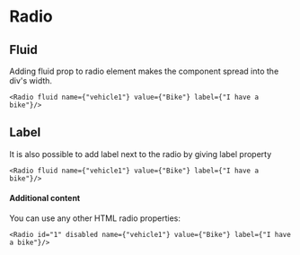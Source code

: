 # Radio

## Fluid
Adding fluid prop to radio element makes the component spread into the div's width.

```
<Radio fluid name={"vehicle1"} value={"Bike"} label={"I have a bike"}/>
```

## Label
It is also possible to add label next to the radio by giving label property

```
<Radio fluid name={"vehicle1"} value={"Bike"} label={"I have a bike"}/>
```

#### Additional content
You can use any other HTML radio properties:
```
<Radio id="1" disabled name={"vehicle1"} value={"Bike"} label={"I have a bike"}/>
```
